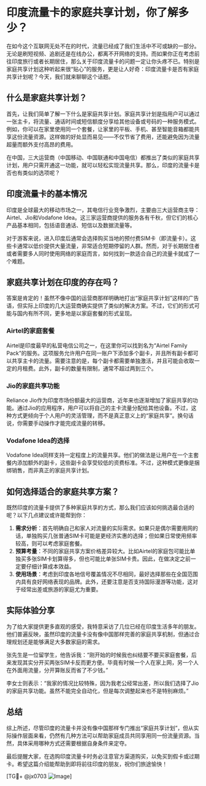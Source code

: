 # 印度流量卡的家庭共享计划，你了解多少？

在如今这个互联网无处不在的时代，流量已经成了我们生活中不可或缺的一部分。无论是刷短视频、追剧还是在线办公，都离不开网络的支持。而如果你正在考虑前往印度旅行或者长期居住，那么关于印度流量卡的问题一定让你头疼不已。特别是家庭共享计划这种听起来很“贴心”的服务，更是让人好奇：印度流量卡是否有家庭共享计划呢？今天，我们就来聊聊这个话题。

## 什么是家庭共享计划？

首先，让我们简单了解一下什么是家庭共享计划。家庭共享计划是指用户可以通过一张主卡，将流量、通话时间或短信额度分享给其他设备或号码的一种服务模式。例如，你可以在家里使用同一个套餐，让家里的平板、手机、甚至智能音箱都能共享这份流量资源。这样做的好处显而易见——不仅节省了费用，还能避免因为流量超量而额外支付高昂的费用。

在中国，三大运营商（中国移动、中国联通和中国电信）都推出了类似的家庭共享计划，用户只需开通这一功能，就可以轻松实现流量共享。那么，印度的流量卡是否也有类似的选项呢？

## 印度流量卡的基本情况

印度是全球最大的移动市场之一，其电信行业竞争激烈，主要由三大运营商主导：Airtel、Jio和Vodafone Idea。这三家运营商提供的服务各有千秋，但它们的核心产品基本相同，包括语音通话、短信以及数据流量等。

对于游客来说，进入印度后通常会选择购买当地的预付费SIM卡（即流量卡）。这些卡通常以低价提供大量流量，非常适合短期停留的人群。然而，对于长期居住者或者需要多人同时使用网络的家庭而言，如何找到一款适合自己的流量卡就成了一个难题。

## 家庭共享计划在印度的存在吗？

答案是肯定的！虽然不像中国的运营商那样明确地打出“家庭共享计划”这样的广告语，但实际上印度的几大运营商确实提供了类似的解决方案。不过，它们的形式可能与国内有所不同，更多地是以家庭套餐的形式呈现。

### Airtel的家庭套餐

Airtel是印度最早的私营电信公司之一，在这里你可以找到名为“Airtel Family Pack”的服务。这项服务允许用户在同一账户下添加多个副卡，并且所有副卡都可以共享主卡的流量。需要注意的是，每个副卡都需要单独激活，并且可能会收取一定的月租费。此外，副卡的数量有限制，通常不超过两到三个。

### Jio的家庭共享功能

Reliance Jio作为印度市场份额最大的运营商，近年来也逐渐增加了家庭共享的功能。通过Jio的应用程序，用户可以将自己的主卡流量分配给其他设备。不过，这种方式更倾向于个人用户的灵活管理，而不是真正意义上的“家庭共享”。换句话说，你需要手动操作才能完成流量的转移。

### Vodafone Idea的选择

Vodafone Idea同样支持一定程度上的流量共享。他们的做法是让用户在一个主套餐内添加额外的副卡，这些副卡会享受较低的资费标准。不过，这种模式更像是捆绑销售，而非真正的家庭共享计划。

## 如何选择适合的家庭共享方案？

既然印度的流量卡提供了多种家庭共享的方式，那么我们应该如何挑选最合适的呢？以下几点建议或许能帮到你：

1. **需求分析**：首先明确自己和家人对流量的实际需求。如果只是偶尔需要用网的话，单独购买几张普通SIM卡可能是更经济实惠的选择；但如果日常使用频率较高，则可以考虑家庭套餐。
2. **预算考量**：不同的家庭共享方案价格差异较大。比如Airtel的家庭包可能比单独买多张SIM卡划算得多，但也可能比单张SIM卡贵。因此，在做决定之前一定要仔细计算成本效益。
3. **使用场景**：考虑到印度各地信号覆盖情况不尽相同，最好选择那些在全国范围内具有良好网络表现的品牌。此外，还要注意是否支持国际漫游等功能，这对于经常出差或旅游的家庭尤为重要。

## 实际体验分享

为了给大家提供更多直观的感受，我特意采访了几位已经在印度生活多年的朋友。他们普遍反映，虽然印度的流量卡没有像中国那样完善的家庭共享机制，但通过合理规划还是能够满足大多数家庭的需求。

张先生是一位留学生，他告诉我：“刚开始的时候我也纠结要不要买家庭套餐，后来发现其实分开买两张SIM卡反而更方便。毕竟有时候一个人在家上网，另一个人在外面用流量，分开算账反而省了不少钱。”

李女士则表示：“我家的情况比较特殊，因为我老公经常出差，所以我们选择了Jio的家庭共享功能。虽然不能完全自动化，但是每次调整起来也不是特别麻烦。”

## 总结

综上所述，尽管印度的流量卡并没有像中国那样专门推出“家庭共享计划”，但从实际操作层面来看，仍然有几种方法可以帮助家庭成员共同享用同一份流量资源。当然，具体采用哪种方式还需要根据自身条件来定夺。

最后提醒大家，在选购印度流量卡时务必注意官方渠道购买，以免买到假卡或过期卡。希望这篇介绍能帮助到即将前往印度的朋友，祝你们旅途愉快！

[TG💪+ @jx0703 ![Image](https://github.com/user-attachments/assets/dbca1d08-cadb-493c-b0ec-ad6f7a83f270)]